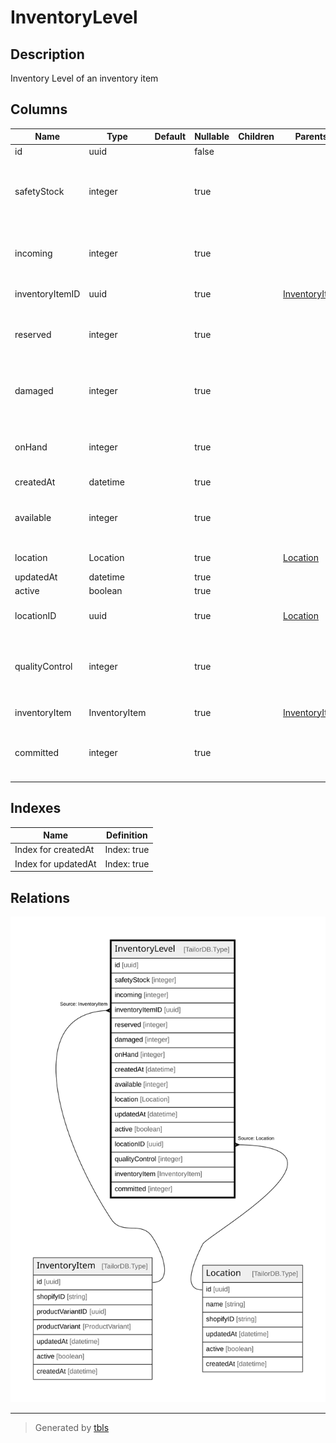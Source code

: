 # InventoryLevel

## Description

Inventory Level of an inventory item

## Columns

| Name | Type | Default | Nullable | Children | Parents | Comment |
| ---- | ---- | ------- | -------- | -------- | ------- | ------- |
| id | uuid |  | false |  |  |  |
| safetyStock | integer |  | true |  |  | Amount of the inventory item safety stock |
| incoming | integer |  | true |  |  | Amount of the inventory item incoming |
| inventoryItemID | uuid |  | true |  | [InventoryItem](InventoryItem.md) | Inventory Item ID |
| reserved | integer |  | true |  |  | Amount of the inventory item reserved |
| damaged | integer |  | true |  |  | Amount of the inventory item damaged |
| onHand | integer |  | true |  |  | Amount of the inventory item on hand |
| createdAt | datetime |  | true |  |  | createdAt |
| available | integer |  | true |  |  | Amount of the inventory item available |
| location | Location |  | true |  | [Location](Location.md) | Inventory Location |
| updatedAt | datetime |  | true |  |  | updatedAt |
| active | boolean |  | true |  |  | active |
| locationID | uuid |  | true |  | [Location](Location.md) | Inventory Location ID |
| qualityControl | integer |  | true |  |  | Amount of the inventory item in quality control |
| inventoryItem | InventoryItem |  | true |  | [InventoryItem](InventoryItem.md) | Inventory Item |
| committed | integer |  | true |  |  | Amount of the inventory item reserved |

## Indexes

| Name | Definition |
| ---- | ---------- |
| Index for createdAt | Index: true |
| Index for updatedAt | Index: true |

## Relations

![er](InventoryLevel.svg)

---

> Generated by [tbls](https://github.com/k1LoW/tbls)

